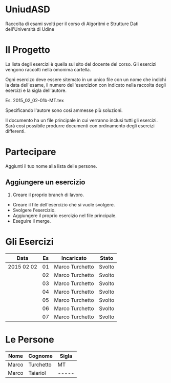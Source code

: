 # UniudASD
Raccolta di esami svolti per il corso di Algoritmi e Strutture Dati dell'Università di Udine

# Il Progetto

La lista degli esercizi è quella sul sito del docente del corso.
Gli esercizi vengono raccolti nella omonima cartella.

Ogni esercizo deve essere sitemato in un unico file con un nome che indichi la data dell'esame, il numero dell'esercizion con indicato nella raccolta degli esercizi e la sigla dell'autore.

Es. 2015_02_02-01b-MT.tex

Specificando l'autore sono così ammesse più soluzioni.

Il documento ha un file principale in cui verranno inclusi tutti gli esercizi.
Sarà così possibile produrre documenti con ordinamento degli esercizi differenti.

# Partecipare

Aggiunti il tuo nome alla lista delle persone.

## Aggiungere un esercizio

1. Creare il proprio branch di lavoro.
- Creare il file dell'esercizio che si vuole svolgere.
- Svolgere l'esercizio.
- Aggiungere il proprio esercizio nel file principale.
- Eseguire il merge.



# Gli Esercizi

| Data          | Es  | Incaricato      | Stato         |
| ------------- | --- | --------------- | ------------- |
| 2015 02 02    | 01  | Marco Turchetto | Svolto        |
|               | 02  | Marco Turchetto | Svolto        |
|               | 03  | Marco Turchetto | Svolto        |
|               | 04  | Marco Turchetto | Svolto        |
|               | 05  | Marco Turchetto | Svolto        |
|               | 06  | Marco Turchetto | Svolto        |
|               | 07  | Marco Turchetto | Svolto        |

# Le Persone

| Nome          | Cognome      | Sigla | 
| ------------- |------------- | ----- |
| Marco         |Turchetto     | MT    |
| Marco         |Taiariol      | ----- |
